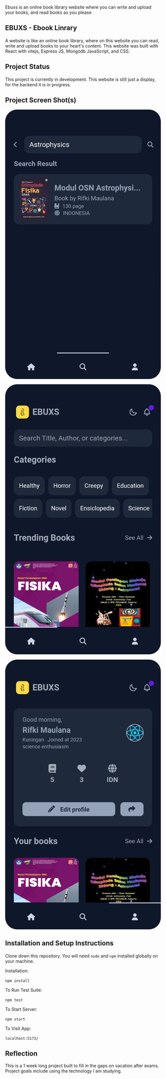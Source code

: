 Ebuxs is an online book library website where you can write and upload your books, and read books as you please
## EBUXS - Ebook Linrary

####
A website is like an online book library, where on this website you can read, write and upload books to your heart's content. This website was built with React with vitejs, Express JS, Mongodb JavaScript, and CSS.

## Project Status

####
This project is currently in development. This website is still just a display, for the backend it is in progress.
## Project Screen Shot(s)

![project shots 1](https://github.com/Kiisanz/ebuxs/blob/main/src/project-progress/Screenshot_20230710-072354-picsay.png?raw=true)

![project shots 2](https://github.com/Kiisanz/ebuxs/blob/main/src/project-progress/Screenshot_20230710-072644-picsay.png?raw=true)

![project shots 3](https://github.com/Kiisanz/ebuxs/blob/main/src/project-progress/Screenshot_20230710-073143-picsay.png?raw=true)

## Installation and Setup Instructions

#### 
Clone down this repository. You will need `node` and `npm` installed globally on your machine.  

Installation:

`npm install`  

To Run Test Suite:  

`npm test`  

To Start Server:

`npm start`  

To Visit App:

`localhost:5173/`  

## Reflection

This is a 1 week long project built to fill in the gaps on vacation after exams. Project goals include using the technology I am studying.
